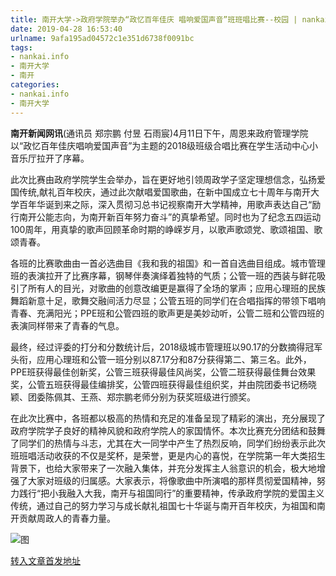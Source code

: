 ```yaml
---
title: 南开大学->政府学院举办“政忆百年佳庆 唱响爱国声音”班班唱比赛--校园 | nankai.info
date: 2019-04-28 16:53:40
urlname: 9afa195ad04572c1e351d6738f0091bc
tags: 
- nankai.info
- 南开大学
- 南开
categories:
- nankai.info
- 南开大学
---
```


**南开新闻网讯**(通讯员 郑宗鹏 付昱 石雨宸)4月11日下午，周恩来政府管理学院以“政忆百年佳庆唱响爱国声音”为主题的2018级班级合唱比赛在学生活动中心小音乐厅拉开了序幕。

此次比赛由政府学院学生会举办，旨在更好地引领周政学子坚定理想信念，弘扬爱国传统,献礼百年校庆，通过此次献唱爱国歌曲，在新中国成立七十周年与南开大学百年华诞到来之际，深入贯彻习总书记视察南开大学精神，用歌声表达自己“励行南开公能志向，为南开新百年努力奋斗”的真挚希望。同时也为了纪念五四运动100周年，用真挚的歌声回顾革命时期的峥嵘岁月，以歌声歌颂党、歌颂祖国、歌颂青春。

各班的比赛歌曲由一首必选曲目《我和我的祖国》和一首自选曲目组成。城市管理班的表演拉开了比赛序幕，钢琴伴奏演绎着独特的气质；公管一班的西装与鲜花吸引了所有人的目光，对歌曲的创意改编更是赢得了全场的掌声；应用心理班的民族舞蹈新意十足，歌舞交融间活力尽显；公管五班的同学们在合唱指挥的带领下唱响青春、充满阳光；PPE班和公管四班的歌声更是美妙动听，公管二班和公管四班的表演同样带来了青春的气息。

最终，经过评委的打分和分数统计后，2018级城市管理班以90.17的分数摘得冠军头衔，应用心理班和公管一班分别以87.17分和87分获得第二、第三名。此外，PPE班获得最佳创新奖，公管三班获得最佳风尚奖，公管二班获得最佳舞台效果奖，公管五班获得最佳编排奖，公管四班获得最佳组织奖，并由院团委书记杨晓颖、团委陈佩其、王燕、郑宗鹏老师分别为获奖班级进行颁奖。

在此次比赛中，各班都以极高的热情和充足的准备呈现了精彩的演出，充分展现了政府学院学子良好的精神风貌和政府学院人的家国情怀。本次比赛充分团结和鼓舞了同学们的热情与斗志，尤其在大一同学中产生了热烈反响，同学们纷纷表示此次班班唱活动收获的不仅是奖杯，是荣誉，更是内心的喜悦，在学院第一年大类招生背景下，也给大家带来了一次融入集体，并充分发挥主人翁意识的机会，极大地增强了大家对班级的归属感。大家表示，将像歌曲中所演唱的那样贯彻爱国精神，努力践行“把小我融入大我，南开与祖国同行”的重要精神，传承政府学院的爱国主义传统，通过自己的努力学习与成长献礼祖国七十华诞与南开百年校庆，为祖国和南开贡献周政人的青春力量。

![图](http://news.nankai.edu.cn/pic/0/00/34/98/349824_194707.jpg)

[转入文章首发地址](http://news.nankai.edu.cn/qqxy/system/2019/04/18/000445734.shtml)